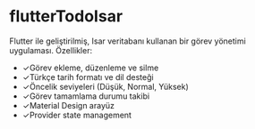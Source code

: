 # flutterTodoIsar

Flutter ile geliştirilmiş, Isar veritabanı kullanan bir görev yönetimi uygulaması. Özellikler:

- ✓Görev ekleme, düzenleme ve silme
- ✓Türkçe tarih formatı ve dil desteği
- ✓Öncelik seviyeleri (Düşük, Normal, Yüksek)
- ✓Görev tamamlama durumu takibi
- ✓Material Design arayüz
- ✓Provider state management
